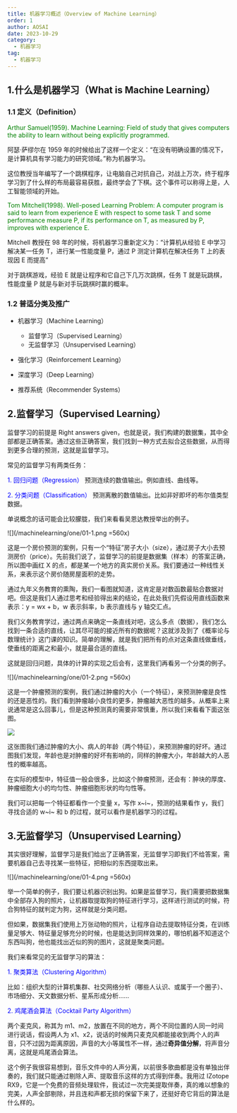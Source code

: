 ```yaml
---
title: 机器学习概述（Overview of Machine Learning）
order: 1
author: AOSAI
date: 2023-10-29
category:
  - 机器学习
tag:
  - 机器学习
---
```


## 1.什么是机器学习（What is Machine Learning）

### 1.1 定义（Definition）

<font color="green">Arthur Samuel(1959). Machine Learning: Field of study that gives computers the ability to learn without being explicitly programmed.</font>

阿瑟·萨缪尔在 1959 年的时候给出了这样一个定义：“在没有明确设置的情况下，是计算机具有学习能力的研究领域。”称为机器学习。

这位教授当年编写了一个跳棋程序，让电脑自己对抗自己，对战上万次，终于程序学习到了什么样的布局最容易获胜，最终学会了下棋。这个事件可以称得上是，人工智能领域的开始。

<font color="green">Tom Mitchell(1998). Well-posed Learning Problem: A computer program is said to learn from experience E with respect to some task T and some performance measure P, if its performance on T, as measured by P, improves with experience E.</font>

Mitchell 教授在 98 年的时候，将机器学习重新定义为：“计算机从经验 E 中学习解决某一任务 T，进行某一性能度量 P，通过 P 测定计算机在解决任务 T 上的表现因 E 而提高”

对于跳棋游戏，经验 E 就是让程序和它自己下几万次跳棋，任务 T 就是玩跳棋，性能度量 P 就是与新对手玩跳棋时赢的概率。

### 1.2 普适分类及推广

- 机器学习（Machine Learning）

  - 监督学习（Supervised Learning）
  - 无监督学习（Unsupervised Learning）

- 强化学习（Reinforcement Learning）
- 深度学习（Deep Learning）
- 推荐系统（Recommender Systems）

## 2.监督学习（Supervised Learning）

监督学习的前提是 Right answers given，也就是说，我们构建的数据集，其中全部都是正确答案。通过这些正确答案，我们找到一种方式去拟合这些数据，从而得到更多合理的预测，这就是监督学习。

常见的监督学习有两类任务：

<font color="blue">1. 回归问题（Regression）</font>
预测连续的数值输出。例如直线、曲线等。

<font color="blue">2. 分类问题（Classification）</font>
预测离散的数值输出。比如非好即坏的布尔值类型数据。

单说概念的话可能会比较朦胧，我们来看看吴恩达教授举出的例子。

![](/machinelearning/one/01-1.png =560x)

这是一个房价预测的案例，只有一个“特征”房子大小（size），通过房子大小去预测房价（price）。先前我们说了，监督学习的前提是数据集（样本）的答案正确，所以图中画红 X 的点，都是某一个地方的真实房价关系。我们要通过一种线性关系，来表示这个房价随房屋面积的走势。

通过九年义务教育的熏陶，我们一看图就知道，这肯定是对数函数最贴合数据对吧。但这是我们人通过思考和经验得出来的结论，在此处我们先假设用直线函数来表示：y = wx + b，w 表示斜率，b 表示直线与 y 轴交汇点。

我们义务教育学过，通过两点来确定一条直线对吧，这么多点（数据），我们怎么找到一条合适的直线，让其尽可能的接近所有的数据呢？这就涉及到了《概率论与数理统计》这门课的知识。简单的理解，就是我们把所有的点对这条直线做垂线，使垂线的距离之和最小，就是最合适的直线。

这就是回归问题，具体的计算的实现之后会有，这里我们再看另一个分类的例子。

![](/machinelearning/one/01-2.png =560x)

这是一个肿瘤预测的案例，我们通过肿瘤的大小（一个特征），来预测肿瘤是良性的还是恶性的。我们看到肿瘤越小良性的更多，肿瘤越大恶性的越多。从概率上来说通常是这么回事儿，但是这种预测真的需要非常慎重，所以我们来看看下面这张图。

![](/machinelearning/one/01-3.png)

这张图我们通过肿瘤的大小、病人的年龄（两个特征），来预测肿瘤的好坏。通过图我们发现，年龄也是对肿瘤的好坏有影响的，同样的肿瘤大小，年龄越大的人恶性的概率越高。

在实际的模型中，特征值一般会很多，比如这个肿瘤预测，还会有：肿块的厚度、肿瘤细胞大小的均匀性、肿瘤细胞形状的均匀性等。

我们可以把每一个特征都看作一个变量 x，写作 x~i~，预测的结果看作 y，我们寻找合适的 w~i~ 和 b 的过程，就可以看作是机器学习的过程。

## 3.无监督学习（Unsupervised Learning）

其实很好理解，监督学习是我们给出了正确答案，无监督学习即我们不给答案，需要机器自己去寻找某一些特征，把相似的东西提取出来。

![](/machinelearning/one/01-4.png =560x)

举一个简单的例子，我们要让机器识别出狗。如果是监督学习，我们需要把数据集中全部存入狗的照片，让机器取提取狗的特征进行学习，这样进行测试的时候，符合狗特征的就判定为狗，这样就是分类问题。

但如果，数据集我们使用上万张动物的照片，让程序自动去提取特征分类，在训练量足够大、特征量足够充分的时候，也是能达到同样效果的，哪怕机器不知道这个东西叫狗，他也能找出近似的狗的图片，这就是聚类问题。

我们来看常见的无监督学习的算法：

<font color="blue">1. 聚类算法（Clustering Algorithm）</font>

比如：组织大型的计算机集群、社交网络分析（哪些人认识、或属于一个圈子）、市场细分、天文数据分析、星系形成分析……

<font color="blue">2. 鸡尾酒会算法（Cocktail Party Algorithm）</font>

两个麦克风，称其为 m1、m2，放置在不同的地方，两个不同位置的人同一时间进行说话，假设两人为 x1、x2，说话的时候两只麦克风都能接收到两个人的声音，只不过因为距离原因，声音的大小等属性不一样，通过**奇异值分解**，将声音分离，这就是鸡尾酒会算法。

这个例子我很容易想到，音乐文件中的人声分离，以前很多歌曲都是没有单独出伴奏的，我们就只能通过剔除人声、提取音乐这样的方式得到伴奏。我用过 IZotope RX9，它是一个免费的音频处理软件，我试过一次完美提取伴奏，真的难以想象的完美，人声全部剔除，并且连和声都无损的保留下来了，还挺好奇它背后的算法是什么样的。

